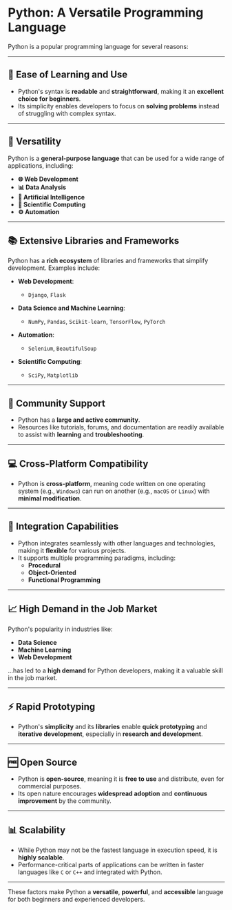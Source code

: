 # **Python: A Versatile Programming Language**

Python is a popular programming language for several reasons:

---

## **🧠 Ease of Learning and Use**
- Python's syntax is **readable** and **straightforward**, making it an **excellent choice for beginners**.  
- Its simplicity enables developers to focus on **solving problems** instead of struggling with complex syntax.

---

## **🔄 Versatility**
Python is a **general-purpose language** that can be used for a wide range of applications, including:
- **🌐 Web Development**
- **📊 Data Analysis**
- **🤖 Artificial Intelligence**
- **🔬 Scientific Computing**
- **⚙️ Automation**

---

## **📚 Extensive Libraries and Frameworks**
Python has a **rich ecosystem** of libraries and frameworks that simplify development. Examples include:

- **Web Development**:  
  - `Django`, `Flask`

- **Data Science and Machine Learning**:  
  - `NumPy`, `Pandas`, `Scikit-learn`, `TensorFlow`, `PyTorch`

- **Automation**:  
  - `Selenium`, `BeautifulSoup`

- **Scientific Computing**:  
  - `SciPy`, `Matplotlib`

---

## **🤝 Community Support**
- Python has a **large and active community**.  
- Resources like tutorials, forums, and documentation are readily available to assist with **learning** and **troubleshooting**.

---

## **💻 Cross-Platform Compatibility**
- Python is **cross-platform**, meaning code written on one operating system (e.g., `Windows`) can run on another (e.g., `macOS` or `Linux`) with **minimal modification**.

---

## **🔗 Integration Capabilities**
- Python integrates seamlessly with other languages and technologies, making it **flexible** for various projects.  
- It supports multiple programming paradigms, including:
  - **Procedural**
  - **Object-Oriented**
  - **Functional Programming**

---

## **📈 High Demand in the Job Market**
Python's popularity in industries like:
- **Data Science**
- **Machine Learning**
- **Web Development**

...has led to a **high demand** for Python developers, making it a valuable skill in the job market.

---

## **⚡ Rapid Prototyping**
- Python's **simplicity** and its **libraries** enable **quick prototyping** and **iterative development**, especially in **research and development**.

---

## **🆓 Open Source**
- Python is **open-source**, meaning it is **free to use** and distribute, even for commercial purposes.  
- Its open nature encourages **widespread adoption** and **continuous improvement** by the community.

---

## **📊 Scalability**
- While Python may not be the fastest language in execution speed, it is **highly scalable**.  
- Performance-critical parts of applications can be written in faster languages like `C` or `C++` and integrated with Python.

---

These factors make Python a **versatile**, **powerful**, and **accessible** language for both beginners and experienced developers.
